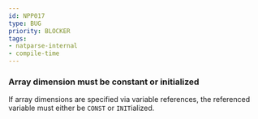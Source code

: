 ```yaml
---
id: NPP017
type: BUG
priority: BLOCKER
tags:
- natparse-internal
- compile-time
---
```


### Array dimension must be constant or initialized

If array dimensions are specified via variable references, the referenced variable must either be `CONST` or `INIT`ialized.

